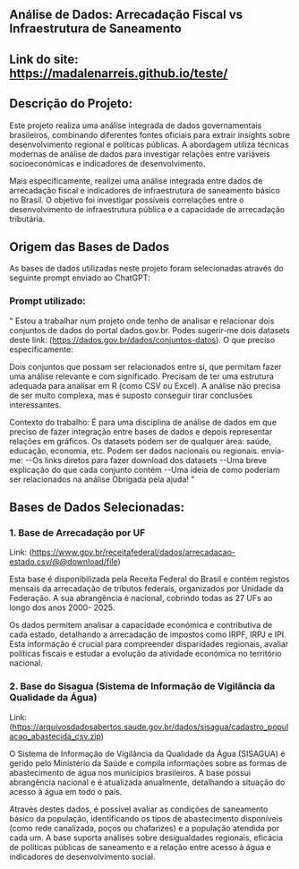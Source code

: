 ## Análise de Dados: Arrecadação Fiscal vs Infraestrutura de Saneamento

## Link do site:  https://madalenarreis.github.io/teste/

## Descrição do Projeto:
Este projeto realiza uma análise integrada de dados governamentais brasileiros, combinando diferentes fontes oficiais para extrair insights sobre desenvolvimento regional e políticas públicas. A abordagem utiliza técnicas modernas de análise de dados para investigar relações entre variáveis socioeconómicas e indicadores de desenvolvimento.

Mais especificamente, realizei uma análise integrada entre dados de arrecadação fiscal e indicadores de infraestrutura de saneamento básico no Brasil. O objetivo foi investigar possíveis correlações entre o desenvolvimento de infraestrutura pública e a capacidade de arrecadação tributária.

## Origem das Bases de Dados
As bases de dados utilizadas neste projeto foram selecionadas através do seguinte prompt enviado ao ChatGPT:
### Prompt utilizado:
"
Estou a trabalhar num projeto onde tenho de analisar e relacionar dois conjuntos de dados do portal dados.gov.br. Podes sugerir-me dois datasets deste link: (https://dados.gov.br/dados/conjuntos-datos).
O que preciso especificamente:

Dois conjuntos que possam ser relacionados entre si, que permitam fazer uma análise relevante e com significado. Precisam de ter uma estrutura adequada para analisar em R (como CSV ou Excel).
A análise não precisa de ser muito complexa, mas é suposto conseguir tirar conclusões interessantes.

Contexto do trabalho:
É para uma disciplina de análise de dados em que preciso de fazer integração entre bases de dados e depois representar relações em gráficos.
Os datasets podem ser de qualquer área: saúde, educação, economia, etc. Podem ser dados nacionais ou regionais.
envia-me:
--Os links diretos para fazer download dos datasets
--Uma breve explicação do que cada conjunto contém
--Uma ideia de como poderiam ser relacionados na análise
Obrigada pela ajuda!
"

## Bases de Dados Selecionadas:
### 1. Base de Arrecadação por UF
Link: (https://www.gov.br/receitafederal/dados/arrecadacao-estado.csv/@@download/file)

Esta base é disponibilizada pela Receita Federal do Brasil e contém registos mensais da arrecadação de tributos federais, organizados por Unidade da Federação. A sua abrangência é nacional, cobrindo todas as 27 UFs ao longo dos anos 2000- 2025.

Os dados permitem analisar a capacidade económica e contributiva de cada estado, detalhando a arrecadação de impostos como IRPF, IRPJ e IPI. Esta informação é crucial para compreender disparidades regionais, avaliar políticas fiscais e estudar a evolução da atividade económica no território nacional.

### 2. Base do Sisagua (Sistema de Informação de Vigilância da Qualidade da Água)
Link: (https://arquivosdadosabertos.saude.gov.br/dados/sisagua/cadastro_populacao_abastecida_csv.zip)

O Sistema de Informação de Vigilância da Qualidade da Água (SISAGUA) é gerido pelo Ministério da Saúde e compila informações sobre as formas de abastecimento de água nos municípios brasileiros. A base possui abrangência nacional e é atualizada anualmente, detalhando a situação do acesso à água em todo o país.

Através destes dados, é possível avaliar as condições de saneamento básico da população, identificando os tipos de abastecimento disponíveis (como rede canalizada, poços ou chafarizes) e a população atendida por cada um. A base suporta análises sobre desigualdades regionais, eficácia de políticas públicas de saneamento e a relação entre acesso à água e indicadores de desenvolvimento social.


